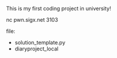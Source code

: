 This is my first coding project in university!

nc pwn.sigx.net 3103

file: 
- solution_template.py
- diaryproject_local